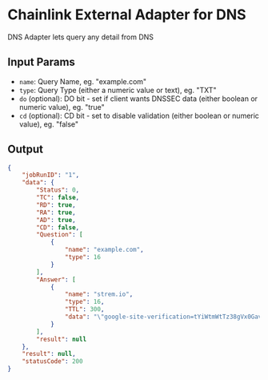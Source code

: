 # Chainlink External Adapter for DNS

DNS Adapter lets query any detail from DNS

## Input Params

- `name`: Query Name, eg. "example.com"
- `type`: Query Type (either a numeric value or text), eg. "TXT"
- `do` (optional): DO bit - set if client wants DNSSEC data (either boolean or numeric value), eg. "true"
- `cd` (optional): CD bit - set to disable validation (either boolean or numeric value), eg. "false"


## Output

```json
{
    "jobRunID": "1",
    "data": {
        "Status": 0,
        "TC": false,
        "RD": true,
        "RA": true,
        "AD": true,
        "CD": false,
        "Question": [
            {
                "name": "example.com",
                "type": 16
            }
        ],
        "Answer": [
            {
                "name": "strem.io",
                "type": 16,
                "TTL": 300,
                "data": "\"google-site-verification=tYiWtmWtTz38gVx0Gav9fUbchyTbSnd2PKwlyC54ec0\""
            }
        ],
        "result": null
    },
    "result": null,
    "statusCode": 200
}
```
